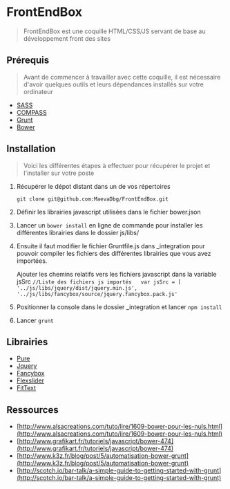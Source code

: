 FrontEndBox
===========
> FrontEndBox est une coquille HTML/CSS/JS servant de base au développement front des sites


## Prérequis
> Avant de commencer à travailler avec cette coquille, il est nécessaire d'avoir quelques outils et leurs dépendances installés sur votre ordinateur

* [SASS](http://sass-lang.com/install)
* [COMPASS](http://compass-style.org/install/)
* [Grunt](http://gruntjs.com/getting-started)
* [Bower](http://bower.io/)

## Installation
> Voici les différentes étapes à effectuer pour récupérer le projet et l'installer sur votre poste

1. Récupérer le dépot distant dans un de vos répertoires 

   `git clone git@github.com:MaevaDbg/FrontEndBox.git`
2. Définir les librairies javascript utilisées dans le fichier bower.json
3. Lancer un `bower install` en ligne de commande pour installer les différentes librairies dans le dossier js/libs/
4. Ensuite il faut modifier le fichier Gruntfile.js dans _integration pour pouvoir compiler les fichiers des différentes librairies que vous avez importées. 

   Ajouter les chemins relatifs vers les fichiers javascript dans la variable jsSrc
   `//Liste des fichiers js importés  
   var jsSrc = [  
   '../js/libs/jquery/dist/jquery.min.js',  
   '../js/libs/fancybox/source/jquery.fancybox.pack.js'`
5. Positionner la console dans le dossier _integration et lancer `npm install`
6. Lancer `grunt`


## Librairies

* [Pure](http://purecss.io/)
* [Jquery](https://github.com/jquery/jquery)
* [Fancybox](https://github.com/fancyapps/fancyBox)
* [Flexslider](https://github.com/woothemes/FlexSlider)
* [FitText](https://github.com/davatron5000/FitText.js)

## Ressources

* [http://www.alsacreations.com/tuto/lire/1609-bower-pour-les-nuls.html](http://www.alsacreations.com/tuto/lire/1609-bower-pour-les-nuls.html)
* [http://www.grafikart.fr/tutoriels/javascript/bower-474](http://www.grafikart.fr/tutoriels/javascript/bower-474)
* [http://www.k3z.fr/blog/post/5/automatisation-bower-grunt](http://www.k3z.fr/blog/post/5/automatisation-bower-grunt)
* [http://scotch.io/bar-talk/a-simple-guide-to-getting-started-with-grunt](http://scotch.io/bar-talk/a-simple-guide-to-getting-started-with-grunt)


